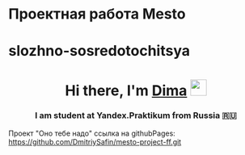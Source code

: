 # Проектная работа Mesto
# slozhno-sosredotochitsya
<h1 align="center">Hi there, I'm <a href="https://vk.com/id219126543" target="_blank">Dima</a> 
<img src="https://github.com/blackcater/blackcater/raw/main/images/Hi.gif" height="32"/></h1>
<h3 align="center">I am student at Yandex.Praktikum from Russia 🇷🇺</h3>
Проект "Оно тебе надо"
ссылка на githubPages:  <a href="https://github.com/DmitriySafin/mesto-project-ff.git" target="_blank">https://github.com/DmitriySafin/mesto-project-ff.git</a> 

